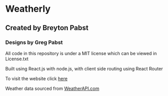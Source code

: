 # Weatherly
## Created by Breyton Pabst
### Designs by Greg Pabst

All code in this repository is under a MIT license which can be viewed in License.txt

Built using React.js with node.js, with client side routing using React Router

To visit the website click [here](https://weatherly-m8zy.onrender.com)

Weather data sourced from [WeatherAPI.com](https://rapidapi.com/weatherapi/api/weatherapi-com)